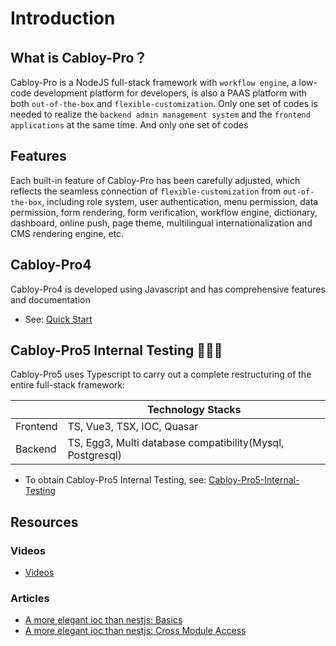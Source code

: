 # Introduction

## What is Cabloy-Pro？

Cabloy-Pro is a NodeJS full-stack framework with `workflow engine`, a low-code development platform for developers, is also a PAAS platform with both `out-of-the-box` and `flexible-customization`. Only one set of codes is needed to realize the `backend admin management system` and the `frontend applications` at the same time. And only one set of codes

## Features

Each built-in feature of Cabloy-Pro has been carefully adjusted, which reflects the seamless connection of `flexible-customization` from `out-of-the-box`, including role system, user authentication, menu permission, data permission, form rendering, form verification, workflow engine, dictionary, dashboard, online push, page theme, multilingual internationalization and CMS rendering engine, etc.

## Cabloy-Pro4

Cabloy-Pro4 is developed using Javascript and has comprehensive features and documentation

- See: [Quick Start](https://cabloy.com/articles/guide-quick-start.html)

## Cabloy-Pro5 Internal Testing 🚀🚀🚀

Cabloy-Pro5 uses Typescript to carry out a complete restructuring of the entire full-stack framework:

|          | Technology Stacks                                         |
| -------- | --------------------------------------------------------- |
| Frontend | TS, Vue3, TSX, IOC, Quasar                                |
| Backend  | TS, Egg3, Multi database compatibility(Mysql, Postgresql) |

- To obtain Cabloy-Pro5 Internal Testing, see: [Cabloy-Pro5-Internal-Testing](https://store.cabloy.com/articles/Cabloy-Pro5-Internal-Testing.html)

## Resources

### Videos

- [Videos](../resources/videos.md)

### Articles

- [A more elegant ioc than nestjs: Basics](../resources/articles/ioc-basic.md)
- [A more elegant ioc than nestjs: Cross Module Access](../resources/articles/ioc-cross-module.md)
